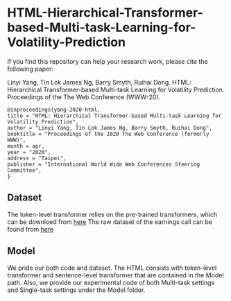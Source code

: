 # HTML-Hierarchical-Transformer-based-Multi-task-Learning-for-Volatility-Prediction

If you find this repository can help your research work, please cite the following paper:


Linyi Yang, Tin Lok James Ng, Barry Smyth, Ruihai Dong. HTML: Hierarchical Transformer-based Multi-task Learning for Volatility Prediction. Proceedings of the The Web Conference (WWW-20).

    @inproceedings{yang-2020-html,
    title = "HTML: Hierarchical Transformer-based Multi-task Learning for Volatility Prediction",
    author = "Linyi Yang, Tin Lok James Ng, Barry Smyth, Ruihai Dong",
    booktitle = "Proceedings of the 2020 The Web Conference (formerly WWW)",
    month = apr,
    year = "2020",
    address = "Taipei",
    publisher = "International World Wide Web Conferences Steering Committee",
    }
    
## Dataset    
The token-level transformer relies on the pre-trained transformers, which can be downloed from [here](https://huggingface.co/)
The raw dataset of the earnings call can be found from [here](https://github.com/GeminiLn/EarningsCall_Dataset)

## Model
We pride our both code and dataset. The HTML consists with token-level transformer and sentence-level transformer that are contained in the Model path. Also, we provide our experimental code of both Multi-task settings and Single-task settings under the Model folder.
